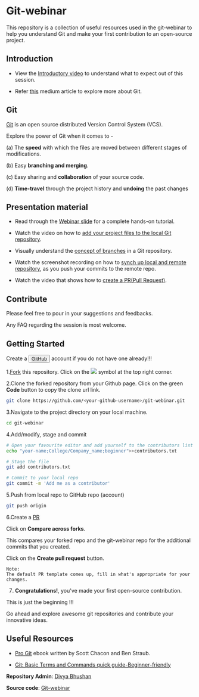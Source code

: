 # Git-webinar

This repository is a collection of useful resources used in the git-webinar to help you understand Git and make your first contribution to an open-source project.

## Introduction

* View the [Introductory video](demo_videos/git-webinar-introduction.mp4) to understand what to expect out of this session.

* Refer [this](https://medium.com/@divya_bhushan/git-basic-terms-and-commands-quick-guide-beginner-friendly-d116ba68b3fa) medium article to explore more about Git.

## Git

[Git](https://medium.com/@divya_bhushan/git-basic-terms-and-commands-quick-guide-beginner-friendly-d116ba68b3fa) is an open source distributed Version Control System (VCS).

Explore the power of Git when it comes to -

(a) The **speed** with which the files are moved between different stages of modifications.

(b) Easy **branching and merging**.

(c) Easy sharing and **collaboration** of your source code.

(d) **Time-travel** through the project history and **undoing** the past changes

## Presentation material

* Read through the [Webinar slide](ppt/git_tutorial.ppt) for a complete hands-on tutorial.

* Watch the video on how to [add your project files to the local Git repository](https://www.youtube.com/watch?time_continue=1&v=Lwfq_pYqads&feature=emb_logo).

* Visually understand the [concept of branches](demo_videos/Git_branch_concept.mov) in a Git repository.

* Watch the screenshot recording on how to [synch up local and remote repository](demo_videos/Synch_Local_Remote.mov), as you push your commits to the remote repo.

* Watch the video that shows how to [create a PR(Pull Request)](demo_videos/create_a_PR.mov).

## Contribute

Please feel free to pour in your suggestions and feedbacks.

Any FAQ regarding the session is most welcome.

## Getting Started

Create a <button>
<a href="https://github.com/">GitHub</a>
</button> account if you do not have one already!!!

1.[Fork](https://github.com/divyabhushan/git-webinar) this repository. Click on the <a href="https://github.com/vinitshahdeo/Water-Monitoring-System/"><img src="https://img.icons8.com/ios/24/000000/code-fork.png"></a> symbol at the top right corner.

2.Clone the forked repository from your Github page.
Click on the green **Code** button to copy the clone url link.

```bash
git clone https://github.com/<your-github-username>/git-webinar.git
```

3.Navigate to the project directory on your local machine.

```bash
cd git-webinar
```

4.Add/modify, stage and commit

```bash
# Open your favourite editor and add yourself to the contributors list
echo "your-name;College/Company_name;beginner">>contributors.txt

# Stage the file
git add contributors.txt

# Commit to your local repo
git commit -m 'Add me as a contributor'
```

5.Push from local repo to GitHub repo (account)

```bash
git push origin
```

6.Create a [PR](https://github.com/divyabhushan/git-webinar/compare)

Click on **Compare across forks**.

This compares your forked repo and the git-webinar repo for the additional commits that you created.

Click on the **Create pull request** button.

    Note:
    The default PR template comes up, fill in what's appropriate for your changes.

7. **Congratulations!**, you've made your first open-source contribution.

This is just the beginning !!!

Go ahead and explore awesome git repositories and contribute your innovative ideas.

## Useful Resources

* [Pro Git](https://git-scm.com/book/en/v2) ebook written by Scott Chacon and Ben Straub.

* [Git: Basic Terms and Commands quick guide-Beginner-friendly](https://medium.com/@divya_bhushan/git-basic-terms-and-commands-quick-guide-beginner-friendly-d116ba68b3fa)

**Repository Admin**: [Divya Bhushan](https://www.linkedin.com/in/divyabhushan/)

**Source code**: [Git-webinar](https://github.com/divyabhushan/git-webinar)
